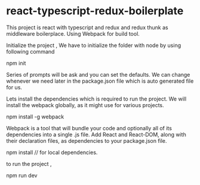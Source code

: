 # react-typescript-redux-boilerplate

This project is react with typescript and redux and redux thunk as middleware boilerplace.
Using Webpack for build tool.

Initialize the project , We have to initialize the folder with node by using following command

npm init

Series of prompts will be ask and you can set the defaults. We can change whenever we need later in the package.json file which is auto generated file for us.

Lets install the dependencies which is required to run the project. We will install the webpack globally, as it might use for various projects.

npm install -g webpack

Webpack is a tool that will bundle your code and optionally all of its dependencies into a single .js file.  Add React and React-DOM, along with their declaration files, as dependencies to your package.json file.

npm install   // for local dependencies.

to run the project ,

npm run dev